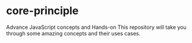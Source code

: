 # core-principle
Advance JavaScript concepts and Hands-on
This repository will take you through some amazing concepts and their uses cases.
